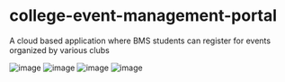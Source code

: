 # college-event-management-portal
A cloud based application where BMS students can register for events organized by various clubs

![image](https://user-images.githubusercontent.com/53832363/152690646-26a23ad7-5ec8-460f-9caa-d274110422ce.png)
![image](https://user-images.githubusercontent.com/53832363/152690682-1debf586-38b5-4a27-82fb-45944fda0a3d.png)
![image](https://user-images.githubusercontent.com/53832363/152690691-ea7bfe1c-f136-4157-ba7e-4d091e2cd61b.png)
![image](https://user-images.githubusercontent.com/53832363/152690779-5afda5f3-1e69-4a56-b52a-f58c8642c734.png)
